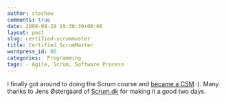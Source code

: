 ```yaml
---
author: steshaw
comments: true
date: 2008-08-29 19:30:39+00:00
layout: post
slug: certified-scrummaster
title: Certified ScrumMaster
wordpress_id: 86
categories:  Programming
tags: - Agile, Scrum, Software Process
---
```


I finally got around to doing the Scrum course and [became a CSM](http://www.scrumalliance.org/profiles/38923-steven-shaw) :). Many thanks to Jens Østergaard of [Scrum.dk](http://scrum.dk) for making it a good two days.
